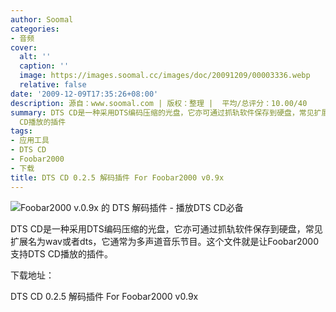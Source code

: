 ```yaml
---
author: Soomal
categories:
- 音频
cover:
  alt: ''
  caption: ''
  image: https://images.soomal.cc/images/doc/20091209/00003336.webp
  relative: false
date: '2009-12-09T17:35:26+08:00'
description: 源自：www.soomal.com | 版权：整理 |  平均/总评分：10.00/40
summary: DTS CD是一种采用DTS编码压缩的光盘，它亦可通过抓轨软件保存到硬盘，常见扩展名为wav或者dts，它通常为多声道音乐节目。这个文件就是让Foobar2000支持DTS
  CD播放的插件
tags:
- 应用工具
- DTS CD
- Foobar2000
- 下载
title: DTS CD 0.2.5 解码插件 For Foobar2000 v0.9x
---
```


![Foobar2000 v.0.9x 的 DTS 解码插件 - 播放DTS CD必备](https://images.soomal.cc/images/doc/20091209/00003336.webp)



DTS CD是一种采用DTS编码压缩的光盘，它亦可通过抓轨软件保存到硬盘，常见扩展名为wav或者dts，它通常为多声道音乐节目。这个文件就是让Foobar2000支持DTS CD播放的插件。



下载地址：



DTS CD 0.2.5 解码插件 For Foobar2000 v0.9x